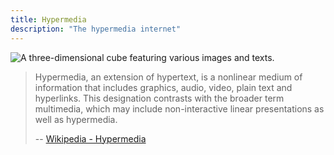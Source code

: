 ```yaml
---
title: Hypermedia
description: "The hypermedia internet"
---
```


<img src="https://gailhantson.github.io/digital_garden/imgs/PronovostAndre.jpg" alt="A three-dimensional cube  featuring various images and texts." class="w-1/2 mx-auto">

> Hypermedia, an extension of hypertext, is a nonlinear medium of information that includes graphics, audio, video, plain text and hyperlinks. This designation contrasts with the broader term multimedia, which may include non-interactive linear presentations as well as hypermedia.
>
> -- [Wikipedia - Hypermedia](https://en.wikipedia.org/wiki/Hypermedia)

